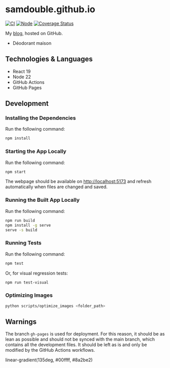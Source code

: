 # samdouble.github.io

[![CI](https://github.com/samdouble/samdouble.github.io/actions/workflows/checks.yml/badge.svg)](https://github.com/samdouble/samdouble.github.io/actions/workflows/checks.yml)
[![Node](https://img.shields.io/node/v/samdouble.github.io)](https://github.com/samdouble/samdouble.github.io)
[![Coverage Status](https://coveralls.io/repos/samdouble/samdouble.github.io/badge.svg?branch=master&service=github)](https://coveralls.io/github/samdouble/samdouble.github.io?branch=master)

My [blog](samdouble.github.io), hosted on GitHub.

* Déodorant maison

## Technologies & Languages

- React 19
- Node 22
- GitHub Actions
- GitHub Pages

## Development

### Installing the Dependencies

Run the following command:

```sh
npm install
```

### Starting the App Locally

Run the following command:

```sh
npm start
```

The webpage should be available on [http://localhost:5173](http://localhost:5173) and refresh automatically when files are changed and saved.

### Running the Built App Locally

Run the following command:

```sh
npm run build
npm install -g serve
serve -s build
```

### Running Tests

Run the following command:

```sh
npm test
```

Or, for visual regression tests:

```sh
npm run test-visual
```

### Optimizing Images

```sh
python scripts/optimize_images <folder_path>
```

## Warnings

The branch `gh-pages` is used for deployment. For this reason, it should be as lean as possible and should not be synced with the main branch, which contains all the development files.
It should be left as is and only be modified by the GitHub Actions workflows.


linear-gradient(135deg, #00ffff, #8a2be2)

